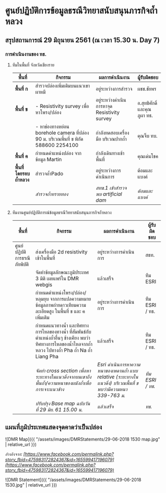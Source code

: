 ---
---

# ศูนย์ปฏิบัติการข้อมูลธรณีวิทยาสนับสนุนภารกิจถ้ำหลวง

## สรุปสถานการณ์ 29 มิถุนายน 2561 (ณ เวลา 15.30 น. Day 7)

### การดำเนินงานของ ทธ.

1. ทีมในพื้นที่ จังหวัดเชียงราย

    | พื้นที่ | กิจกรรม | ผลการดำเนินงาน | ผู้รับผิดชอบ
    |-|-|-|-
    | **พื้นที่ ก** | สำรวจปล่องเพิ่มเติมบนแนวเขาผาหมี | อยู่ระหว่างการสำรวจ | ผชช.ชัยพร
    | **พื้นที่ ข** | - Resistivity survey เพื่อหาโพรง/ปล่อง | อยู่ระหว่างดำเนินการหาจุด Resistivity survey | อ.สุทธิศักดิ์ และคุณภูผา ทธ.
    | | - หาช่องทางหย่อน borehole camera ที่ปล่อง 90 ม. บริเวณพี้นที่ ข พิกัด 588600 2254100 | กำลังทดสอบเครื่องมือ บริเวณปากถ้ำ | คุณจิ๊บ ทบ.
    | **พื้นที่ ค** | กำหนดดำแหน่งปล่อง จากข้อมูล Martin | กำลังเดินทางเข้าพื้นที่ | คุณเด่นโชค
    | **พื้นที่โดยรอบถ้ำหลวง** | สำรวจถ้ำPado | อยู่ระหว่างการดำเนินการ | ต้อมและแบงค์
    | | *สำรวจถ้ำทรายทอง* | *สทข.1 เข้าสำรวจ พบ artificial dam* | *ต้อมและแบงค์*

2. ทีมงานศูนย์ปฏิบัติการณ์ข้อมูลธรณีวิทยาสนับสนุนภารกิจถ้ำหลวง

    | พื้นที่ | กิจกรรม | ผลการดำเนินงาน | ผู้รับผิดชอบ
    |-|-|-|-
    | ศูนย์ปฏิบัติการธรณีภัยพิบัติ | ส่งเครื่องมือ 2d resistivity เข้าในพื้นที่ | อยู่ระหว่างการดำเนินการ | สธท.
    | | จัดทำข้อมูลลักษณะภูมิประเทศ 3 มิติ เผยแพร่ใน DMR webgis | แล้วเสร็จ | ทีม ESRI
    | | กำหนดตำแหน่งโพรง/ปล่อง/หลุมยุบ จากการแปลความหมายข้อมูลภาพถ่ายดาวเทียมความละเอียดสูง ในพื้นที่ ข และ ค เพิ่มเติม | อยู่ระหว่างการดำเนินการ | ทีม ESRI / ทธ.
    | | กำหนดแนวทางน้ำ และทิศทางการไหลของทางน้ำ ที่สัมพันธ์กับตำแหน่งถ้ำอื่นๆ ข้างเคียง พบว่าทิศทางการไหลของน้ำไหลจากถ้ำหลวง ไปทางถ้ำ Pha ถ้ำ Na ถ้ำ Liang Pha | แล้วเสร็จ | ทีม ESRI / ทธ.
    | | *จัดทำ cross section เพื่อหาระยะทางในแนวดิ่งจากบนเขาถึงพื้นถ้ำ/ความหนาของผนังถ้ำเพื่อการเจาะแนวข้าง* | *Esri ดำเนินการหาความหนาของเพดานถ้ำ แบบ relative (ระยะทางในแนวดิ่ง) บริเวณพื้นที่ ข พบว่ามีความหนา 339-763 ม.* | *ทีม ESRI / ทธ.*
    | | *ปรับปรุง Base map ฉบับวันที่ 29 มิย. 61 15.00 น.* | *แล้วเสร็จ* | *ทธ.*

## แผนที่ภูมิประเทศแสดงจุดคาดว่าเป็นปล่อง

![DMR Map]({{ "/assets/images/DMRStatements/29-06-2018 1530 map.jpg" | relative_url }})

_อ้างอิงจาก: [https://www.facebook.com/permalink.php?story_fbid=475983172824367&id=165599417196079](https://www.facebook.com/permalink.php?story_fbid=475983172824367&id=165599417196079)_

![DMR Statement]({{ "/assets/images/DMRStatements/29-06-2018 1530.jpg" | relative_url }})